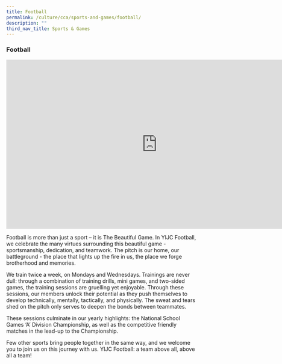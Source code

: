 ```yaml
---
title: Football
permalink: /culture/cca/sports-and-games/football/
description: ""
third_nav_title: Sports & Games
---
```

### **Football**

<iframe width="800" height="450" src="https://www.youtube.com/embed/EelCovIef60" title="Football" frameborder="0" allow="accelerometer; autoplay; clipboard-write; encrypted-media; gyroscope; picture-in-picture; web-share" allowfullscreen></iframe>

Football is more than just a sport – it is The Beautiful Game. In YIJC Football, we celebrate the many virtues surrounding this beautiful game - sportsmanship, dedication, and teamwork. The pitch is our home, our battleground - the place that lights up the fire in us, the place we forge brotherhood and memories.

We train twice a week, on Mondays and Wednesdays. Trainings are never dull: through a combination of training drills, mini games, and two-sided games, the training sessions are gruelling yet enjoyable. Through these sessions, our members unlock their potential as they push themselves to develop technically, mentally, tactically, and physically. The sweat and tears shed on the pitch only serves to deepen the bonds between teammates.

These sessions culminate in our yearly highlights: the National School Games ‘A’ Division Championship, as well as the competitive friendly matches in the lead-up to the Championship.

Few other sports bring people together in the same way, and we welcome you to join us on this journey with us. YIJC Football: a team above all, above all a team!